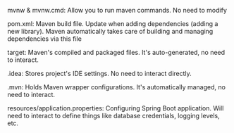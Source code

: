 mvnw & mvnw.cmd: Allow you to run maven commands. No need to modify

pom.xml: Maven build file. Update when adding dependencies (adding a new library). 
    Maven automatically takes care of building and managing dependencies via this file

target: Maven's compiled and packaged files. It's auto-generated, no need to interact.

.idea: Stores project's IDE settings. No need to interact directly.

.mvn: Holds Maven wrapper configurations. It's automatically managed, no need to interact.

resources/application.properties: Configuring Spring Boot application. Will need to interact
    to define things like database credentials, logging levels, etc.

